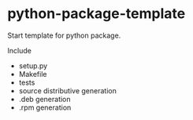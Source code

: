 python-package-template
=======================

Start template for python package.

Include
* setup.py
* Makefile
* tests
* source distributive generation
* .deb generation
* .rpm generation

